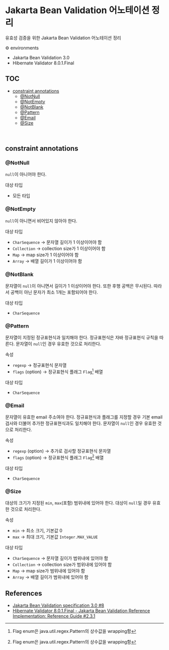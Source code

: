 # Jakarta Bean Validation 어노테이션 정리

유효성 검증을 위한 Jakarta Bean Validation 어노테이션 정리

:gear: environments

- Jakarta Bean Validation 3.0
- Hibernate Validator 8.0.1.Final

## TOC

- [constraint annotations](#constraint-annotations)
  - [@NotNull](#notnull)
  - [@NotEmpty](#notempty)
  - [@NotBlank](#notblank)
  - [@Pattern](#pattern)
  - [@Email](#email)
  - [@Size](#size)

<br>

## constraint annotations

### @NotNull

`null`이 아니어야 한다.

대상 타입

- 모든 타입

### @NotEmpty

`null`이 아니면서 비어있지 않아야 한다.

대상 타입

- `CharSequence` → 문자열 길이가 1 이상이어야 함
- `Collection` → collection size가 1 이상이어야 함
- `Map` → map size가 1 이상이어야 함
- `Array` → 배열 길이가 1 이상이어야 함

### @NotBlank

문자열이 `null`이 아니면서 길이가 1 이상이어야 한다. 또한 후행 공백은 무시된다. 따라서 공백이 아닌 문자가 최소 1개는 포함되어야 한다.

대상 타입

- `CharSequence`

### @Pattern

문자열이 지정된 정규표현식과 일치해야 한다. 정규표현식은 자바 정규표현식 규칙을 따른다. 문자열이 `null`인 경우 유효한 것으로 처리한다.

속성

- `regexp` → 정규표현식 문자열
- `flags` (option) → 정규표현식 플래그 `Flag`[^1] 배열

대상 타입

- `CharSequence`

### @Email

문자열이 유효한 email 주소여야 한다. 정규표현식과 플래그를 지정할 경우 기본 email 검사와 더불어 추가한 정규표현식과도 일치해야 한다. 문자열이 `null`인 경우 유효한 것으로 처리한다.

속성

- `regexp` (option) → 추가로 검사할 정규표현식 문자열
- `flags` (option) → 정규표현식 플래그 `Flag`[^1] 배열

대상 타입

- `CharSequence`

### @Size

대상의 크기가 지정된 `min`, `max`(포함) 범위내에 있어야 한다. 대상이 `null`일 경우 유효한 것으로 처리한다.

속성

- `min` → 최소 크기, 기본값 0
- `max` → 최대 크기, 기본값 `Integer.MAX_VALUE`

대상 타입

- `CharSequence` → 문자열 길이가 범위내에 있어야 함
- `Collection` → collection size가 범위내에 있어야 함
- `Map` → map size가 범위내에 있어야 함
- `Array` → 배열 길이가 범위내에 있어야 함

## References

- [Jakarta Bean Validation specification 3.0 #8](https://jakarta.ee/specifications/bean-validation/3.0/jakarta-bean-validation-spec-3.0.html#builtinconstraints)
- [Hibernate Validator 8.0.1.Final - Jakarta Bean Validation Reference Implementation: Reference Guide
  #2.3.1](https://docs.jboss.org/hibernate/validator/8.0/reference/en-US/html_single/#validator-defineconstraints-spec)

[^1]: Flag enum은 java.util.regex.Pattern의 상수값을 wrapping함
